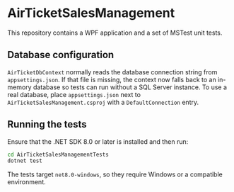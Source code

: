 # AirTicketSalesManagement

This repository contains a WPF application and a set of MSTest unit tests.

## Database configuration

`AirTicketDbContext` normally reads the database connection string from `appsettings.json`. If that file is missing, the context now falls back to an in-memory database so tests can run without a SQL Server instance. To use a real database, place `appsettings.json` next to `AirTicketSalesManagement.csproj` with a `DefaultConnection` entry.

## Running the tests

Ensure that the .NET SDK 8.0 or later is installed and then run:

```bash
cd AirTicketSalesManagementTests
dotnet test
```

The tests target `net8.0-windows`, so they require Windows or a compatible environment.
